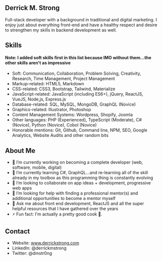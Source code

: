 <!--
**derrickmstrong/derrickmstrong** is a ✨ _special_ ✨ repository because its `README.md` (this file) appears on your GitHub profile.
-->
<!-- <img src="" width="900" /> -->

## Derrick M. Strong
Full-stack developer with a background in traditional and digital marketing. I enjoy just about everything front-end and have a healthy respect and desire to strengthen my skills in backend development as well.      

## Skills
#### Note: I added soft skills first in this list because IMO without them...the other skills aren't as impressive     
- Soft: Communication, Collaboration, Problem Solving, Creativity, Research, Time Management, Project Management      
- Markup-related: HTML5, Markdown     
- CSS-related: CSS3, Bootstrap, Tailwind, Materialize       
- JavaScript-related: JavaScript (including ES6+), jQuery, ReactJS, VueJS, Node,js, Express.js   
- Database-related: SQL, MySQL, MongoDB, GraphQL (Novice)         
- Graphics-related: Illustrator, Photoshop   
- Content Management Systems: Wordpress, Shopify, Joomla   
- Other languages: PHP (Experienced), TypeScript (Moderate), C# (Novice), Python (Novice), Cobol (Novice)   
- Honorable mentions: Git, Github, Command line, NPM, SEO, Google Analytics, Website Audits and other random bits      

## About Me
- 🔭 I’m currently working on becoming a complete developer (web, software, mobile, digital)
- 🌱 I’m currently learning C#, GraphQL...and re-learning all of the skill already in my toolbox as this programming thing is constantly evolving
- 👯 I’m looking to collaborate on app ideas + development, progressive web apps
- 🤔 I’m looking for help with finding a professional mentor(s) and additional opportunities to become a mentor myself
- 💬 Ask me about front end development, ReactJS and all the super helpful resources that I have gathered over the years
- ⚡ Fun fact: I'm actually a pretty good cook 🍜.

## Contact
- Website: <a href="http://www.derrickstrong.com/" target="_blank">www.derrickstrong.com</a>   
- LinkedIn: @derrickmstrong 
- Twitter: @dmstr0ng

<!--
## Content
<br><br>
###YouTube
[Visit My YouTube Channel](http://www.youtube.com/ds)
###Blog Post
[Visit Blog](http://www.blog.derrickstrong.com)
["How I Learned..."](http://www.blog.derrickstrong.com/how-i-learned...)
-->
